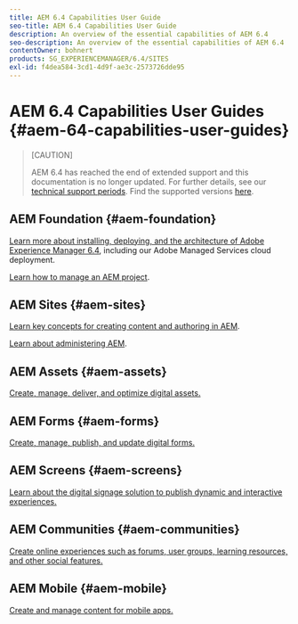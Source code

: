 ```yaml
---
title: AEM 6.4 Capabilities User Guide
seo-title: AEM 6.4 Capabilities User Guide
description: An overview of the essential capabilities of AEM 6.4
seo-description: An overview of the essential capabilities of AEM 6.4
contentOwner: bohnert
products: SG_EXPERIENCEMANAGER/6.4/SITES
exl-id: f4dea584-3cd1-4d9f-ae3c-2573726dde95
---
```

# AEM 6.4 Capabilities User Guides {#aem-64-capabilities-user-guides}

>[CAUTION]
>
>AEM 6.4 has reached the end of extended support and this documentation is no longer updated. For further details, see our [technical support periods](https://helpx.adobe.com/support/programs/eol-matrix.html). Find the supported versions [here](https://experienceleague.adobe.com/docs/).

## AEM Foundation {#aem-foundation}

[Learn more about installing, deploying, and the architecture of Adobe Experience Manager 6.4](/help/sites-deploying/home.md), including our Adobe Managed Services cloud deployment.

[Learn how to manage an AEM project](/help/managing/home.md).

## AEM Sites {#aem-sites}

[Learn key concepts for creating content and authoring in AEM](/help/sites-authoring/home.md).

[Learn about administering AEM](/help/sites-administering/home.md).

## AEM Assets {#aem-assets}

[Create, manage, deliver, and optimize digital assets.](/help/assets/home.md)

## AEM Forms {#aem-forms}

[Create, manage, publish, and update digital forms.](/help/forms/home.md)

## AEM Screens {#aem-screens}

[Learn about the digital signage solution to publish dynamic and interactive experiences.](https://experienceleague.adobe.com/docs/experience-manager-screens/user-guide/aem-screens-introduction.html)

## AEM Communities {#aem-communities}

[Create online experiences such as forums, user groups, learning resources, and other social features.](/help/communities/home.md)

## AEM Mobile {#aem-mobile}

[Create and manage content for mobile apps.](/help/mobile/home.md)
